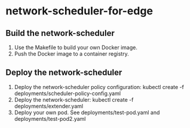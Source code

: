 # network-scheduler-for-edge

## Build the network-scheduler

1. Use the Makefile to build your own Docker image.
2. Push the Docker image to a container registry.

## Deploy the network-scheduler

1. Deploy the network-scheduler policy configuration:
  kubectl create -f deployments/scheduler-policy-config.yaml
2. Deploy the network-scheduler:
  kubectl create -f deployments/extender.yaml
3. Deploy your own pod. See deployments/test-pod.yaml and deployments/test-pod2.yaml
